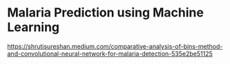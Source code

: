 # Malaria Prediction using Machine Learning

https://shrutisureshan.medium.com/comparative-analysis-of-bins-method-and-convolutional-neural-network-for-malaria-detection-535e2be51125
